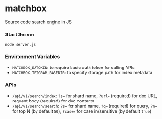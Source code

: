 # matchbox
Source code search engine in JS

### Start Server

```
node server.js
```

### Environment Variables

- `MATCHBOX_BATOKEN`: to require basic auth token for calling APIs
- `MATCHBOX_TRIGRAM_BASEDIR`: to specify storage path for index metadata

### APIs

- `/api/v1/search/index`: `?s=` for shard name, `?url=` (required) for doc URL, request body (required) for doc contents
- `/api/v1/search/search`: `?s=` for shard name, `?q=` (required) for query, `?n=` for top N (by default `50`), `?case=` for case in/sensitive (by default `true`)
